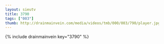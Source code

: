 ```yaml
--- 
layout: sieutv
title: 3790
tags: ["003"]
thumb: http://drainmainvein.com/media/videos/tmb/000/003/790/player.jpg
---
```

{% include drainmainvein key="3790" %} 

